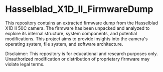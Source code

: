 # Hasselblad_X1D_II_FirmwareDump
This repository contains an extracted firmware dump from the Hasselblad X1D II 50C camera. The firmware has been unpacked and analyzed to explore its internal structure, system components, and potential modifications. This project aims to provide insights into the camera's operating system, file system, and software architecture.

Disclaimer:
This repository is for educational and research purposes only. Unauthorized modification or distribution of proprietary firmware may violate legal terms.
